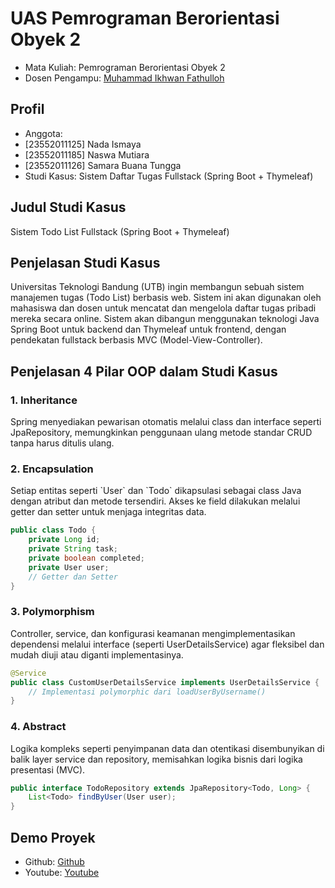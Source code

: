 # UAS Pemrograman Berorientasi Obyek 2
<ul>
  <li>Mata Kuliah: Pemrograman Berorientasi Obyek 2</li>
  <li>Dosen Pengampu: <a href="https://github.com/Muhammad-Ikhwan-Fathulloh">Muhammad Ikhwan Fathulloh</a></li>
</ul>

## Profil
<ul>
  <li>Anggota:</li>
  <li>[23552011125] Nada Ismaya</li>
  <li>[23552011185] Naswa Mutiara</li>
  <li>[23552011126] Samara Buana Tungga</li></li>
  <li>Studi Kasus: Sistem Daftar Tugas Fullstack (Spring Boot + Thymeleaf)</li>
</ul>

## Judul Studi Kasus
<p>Sistem Todo List Fullstack (Spring Boot + Thymeleaf)</p>

## Penjelasan Studi Kasus
<p>Universitas Teknologi Bandung (UTB) ingin membangun sebuah sistem manajemen tugas (Todo List)
berbasis web. Sistem ini akan digunakan oleh mahasiswa dan dosen untuk mencatat dan mengelola daftar
tugas pribadi mereka secara online.
Sistem akan dibangun menggunakan teknologi Java Spring Boot untuk backend dan Thymeleaf untuk
frontend, dengan pendekatan fullstack berbasis MVC (Model-View-Controller).</p>

## Penjelasan 4 Pilar OOP dalam Studi Kasus

### 1. Inheritance
<p>Spring menyediakan pewarisan otomatis melalui class dan interface seperti JpaRepository, memungkinkan penggunaan ulang metode standar CRUD tanpa harus ditulis ulang.</p>

### 2. Encapsulation
<p>
Setiap entitas seperti `User` dan `Todo` dikapsulasi sebagai class Java dengan atribut dan metode tersendiri. Akses ke field dilakukan melalui getter dan setter untuk menjaga integritas data.

```java
public class Todo {
    private Long id;
    private String task;
    private boolean completed;
    private User user;
    // Getter dan Setter
}
```
</p>

### 3. Polymorphism
<p>
Controller, service, dan konfigurasi keamanan mengimplementasikan dependensi melalui interface (seperti UserDetailsService) agar fleksibel dan mudah diuji atau diganti implementasinya.

```java
@Service
public class CustomUserDetailsService implements UserDetailsService {
    // Implementasi polymorphic dari loadUserByUsername()
}
```
</p>

### 4. Abstract
<p>
Logika kompleks seperti penyimpanan data dan otentikasi disembunyikan di balik layer service dan repository, memisahkan logika bisnis dari logika presentasi (MVC).

```java
public interface TodoRepository extends JpaRepository<Todo, Long> {
    List<Todo> findByUser(User user);
}
```
</p>

## Demo Proyek
<ul>
  <li>Github: <a href="https://github.com/SamaraBuanaTungga/ToDo_List_Springboot">Github</a></li>
  <li>Youtube: <a href="https://youtu.be/Qwt4lGrXJkI?si=hjXuTVSJS_xxRUx4">Youtube</a></li>
</ul>
